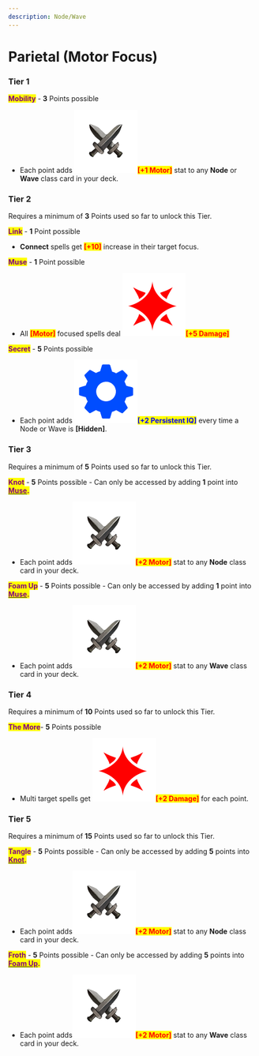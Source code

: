 ```yaml
---
description: Node/Wave
---
```


# Parietal (Motor Focus)

### Tier 1&#x20;

<mark style="color:purple;">**Mobility**</mark> - **3** Points possible&#x20;

* Each point adds <img src="../../../../../../.gitbook/assets/Motor_Closed.png" alt="" data-size="line"><mark style="color:red;">**\[+1 Motor]**</mark> stat to any **Node** or **Wave** class card in your deck.

### Tier 2&#x20;

Requires a minimum of **3** Points used so far to unlock this Tier.

<mark style="color:purple;">**Link**</mark> - **1** Point possible&#x20;

* **Connect** spells get <mark style="color:red;">**\[+10]**</mark> increase in their target focus.

<mark style="color:purple;">**Muse**</mark> - **1** Point possible&#x20;

* All <mark style="color:red;">**\[Motor]**</mark> focused spells deal <img src="../../../../../../.gitbook/assets/DMG.png" alt="" data-size="line"><mark style="color:red;">**\[+5 Damage]**</mark>

<mark style="color:purple;">**Secret**</mark> - **5** Points possible&#x20;

* Each point adds <img src="../../../../../../.gitbook/assets/IQ.png" alt="" data-size="line"><mark style="color:blue;">**\[+2 Persistent IQ]**</mark> every time a Node or Wave is **\[Hidden]**.

### Tier 3&#x20;

Requires a minimum of **5** Points used so far to unlock this Tier.

<mark style="color:purple;">**Knot**</mark> - **5** Points possible - Can only be accessed by adding **1** point into [<mark style="color:purple;">**Muse**</mark>](parietal-motor-focus.md#tier-2)<mark style="color:purple;">**.**</mark>&#x20;

* Each point adds<img src="../../../../../../.gitbook/assets/Motor_Closed.png" alt="" data-size="line"><mark style="color:red;">**\[+2 Motor]**</mark> stat to any **Node** class card in your deck.

<mark style="color:purple;">**Foam Up**</mark> - **5** Points possible - Can only be accessed by adding **1** point into [<mark style="color:purple;">**Muse**</mark>](parietal-motor-focus.md#tier-2)<mark style="color:purple;">**.**</mark>  &#x20;

* Each point adds<img src="../../../../../../.gitbook/assets/Motor_Closed.png" alt="" data-size="line"><mark style="color:red;">**\[+2 Motor]**</mark> stat to any **Wave** class card in your deck.

### Tier 4

Requires a minimum of **10** Points used so far to unlock this Tier.

<mark style="color:purple;">**The More**</mark>- **5** Points possible&#x20;

* Multi target spells get <img src="../../../../../../.gitbook/assets/DMG.png" alt="" data-size="line"><mark style="color:red;">**\[+2 Damage]**</mark> for each point.

### Tier 5

Requires a minimum of **15** Points used so far to unlock this Tier.

<mark style="color:purple;">**Tangle**</mark> - **5** Points possible - Can only be accessed by adding **5** points into [<mark style="color:purple;">**Knot**</mark>](parietal-motor-focus.md#tier-3)<mark style="color:purple;">**.**</mark>&#x20;

* Each point adds<img src="../../../../../../.gitbook/assets/Motor_Closed.png" alt="" data-size="line"><mark style="color:red;">**\[+2 Motor]**</mark> stat to any **Node** class card in your deck.

<mark style="color:purple;">**Froth**</mark> - **5** Points possible - Can only be accessed by adding **5** points into [<mark style="color:purple;">**Foam Up**</mark>](parietal-motor-focus.md#tier-3)<mark style="color:purple;">**.**</mark>  &#x20;

* Each point adds<img src="../../../../../../.gitbook/assets/Motor_Closed.png" alt="" data-size="line"><mark style="color:red;">**\[+2 Motor]**</mark> stat to any **Wave** class card in your deck.
